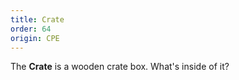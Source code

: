```yaml
---
title: Crate
order: 64
origin: CPE
---
```


The **Crate** is a wooden crate box. What's inside of it?
